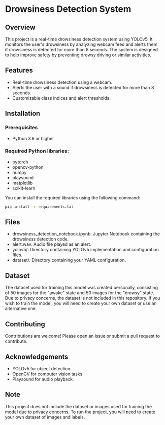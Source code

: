 # Drowsiness Detection System

## Overview
This project is a real-time drowsiness detection system using YOLOv5. It monitors the user's drowsiness by analyzing webcam feed and alerts them if drowsiness is detected for more than 8 seconds. The system is designed to help improve safety by preventing drowsy driving or similar activities.

## Features
* Real-time drowsiness detection using a webcam.
* Alerts the user with a sound if drowsiness is detected for more than 8 seconds.
* Customizable class indices and alert thresholds.

## Installation

### Prerequisites

  * Python 3.6 or higher

### Required Python libraries:
  * pytorch
  * opencv-python
  * numpy
  * playsound
  * matplotlib
  * scikit-learn

You can install the required libraries using the following command:
```bash
pip install -r requirements.txt
```

## Files
* drowsiness_detection_notebook.ipynb: Jupyter Notebook containing the drowsiness detection code.
* alert.wav: Audio file played as an alert.
* yolov5/: Directory containing YOLOv5 implementation and configuration files.
* dataset/: Directory containing your YAML configuration.

## Dataset

The dataset used for training this model was created personally, consisting of 50 images for the "awake" state and 50 images for the "drowsy" state. Due to privacy concerns, the dataset is not included in this repository. If you wish to train the model, you will need to create your own dataset or use an alternative one.

## Contributing
Contributions are welcome! Please open an issue or submit a pull request to contribute.

## Acknowledgements
* YOLOv5 for object detection.
* OpenCV for computer vision tasks.
* Playsound for audio playback.

## Note
This project does not include the dataset or images used for training the model due to privacy concerns. To run the project, you will need to create your own dataset of images and labels.

